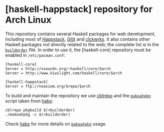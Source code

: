 [haskell-happstack] repository for Arch Linux
=============================================

This repository contains several Haskell packages for web development,
including most of [Happstack](http://happstack.com/),
[Gitit](http://gitit.net/) and [clckwrks](http://clckwrks.com/). It also
contains other Haskell packages not directly related to the web; the
complete list is in the [`buildorder`](buildorder) file. In order to use
it, the [haskell-core] repository must be enabled in `/etc/pacman.conf`:

    [haskell-core]
    Server = http://xsounds.org/~haskell/core/$arch
    Server = http://www.kiwilight.com/haskell/core/$arch
    
    [haskell-happstack]
    Server = ftp://noaxiom.org/$repo/$arch

To build and maintain the repository we use
[cblrepo](http://hackage.haskell.org/package/cblrepo) and the
[`makeahpkg`](makeahpkg) script taken from
[habs](https://github.com/archhaskell/habs):

    cblrepo pkgbuild $(<buildorder)
    ./makeahpkg -c $(<buildorder)

Check [habs](https://github.com/archhaskell/habs) for more details on
[`makeahpkg`](makeahpkg) usage.

